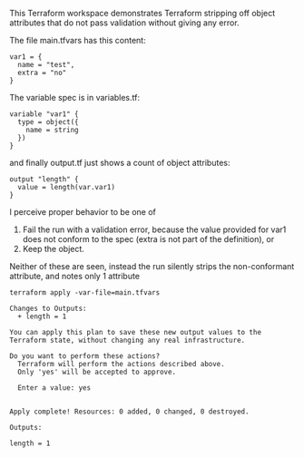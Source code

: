 This Terraform workspace demonstrates Terraform stripping off object attributes that do not pass validation without giving any error.

The file main.tfvars has this content:
```
var1 = {
  name = "test",
  extra = "no"
}
```
The variable spec is in variables.tf:
```
variable "var1" {
  type = object({
    name = string
  })
}
```
and finally output.tf just shows a count of object attributes:
```
output "length" {
  value = length(var.var1)
}
```

I perceive proper behavior to be one of
1) Fail the run with a validation error, because the value provided for var1 does not conform to the spec (extra is not part of the definition), or
1) Keep the object.

Neither of these are seen, instead the run silently strips the non-conformant attribute, and notes only 1 attribute

```
terraform apply -var-file=main.tfvars

Changes to Outputs:
  + length = 1

You can apply this plan to save these new output values to the Terraform state, without changing any real infrastructure.

Do you want to perform these actions?
  Terraform will perform the actions described above.
  Only 'yes' will be accepted to approve.

  Enter a value: yes


Apply complete! Resources: 0 added, 0 changed, 0 destroyed.

Outputs:

length = 1
